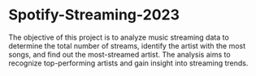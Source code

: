 # Spotify-Streaming-2023
The objective of this project is to analyze music streaming data to determine the total number of streams, identify the artist with the most songs, and find out the most-streamed artist. The analysis aims to recognize top-performing artists and gain insight into streaming trends.

